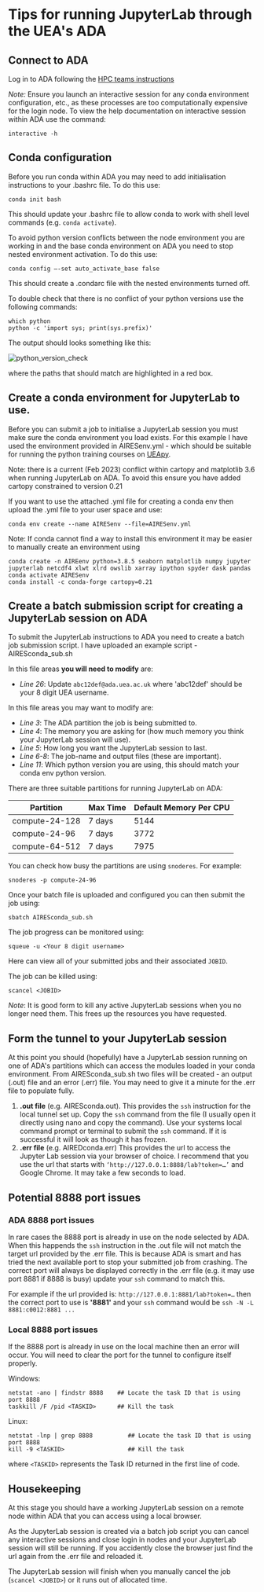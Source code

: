 # Tips for running JupyterLab through the UEA's ADA

## Connect to ADA
Log in to ADA following the [HPC teams instructions]([https://my.uea.ac.uk/divisions/it-and-computing-services/service-catalogue/research-it-services/hpc/ada-cluster/connecting-to-ada)

*Note:* Ensure you launch an interactive session for any conda environment configuration, etc., as these processes are too computationally expensive for the login node. To view the help documentation on interactive session within ADA use the command:

```console
interactive -h
```
## Conda configuration

Before you run conda within ADA you may need to add initialisation instructions to your .bashrc file. To do this use:

```console
conda init bash
```
This should update your .bashrc file to allow conda to work with shell level commands (e.g. `conda activate`).

To avoid python version conflicts between the node environment you are working in and the base conda environment on ADA you need to stop nested environment activation. To do this use:

```console
conda config –-set auto_activate_base false
```

This should create a .condarc file with the nested environments turned off. 

To double check that there is no conflict of your python versions use the following commands:

```console
which python
python -c 'import sys; print(sys.prefix)' 
```
The output should looks something like this: 

![python_version_check](https://user-images.githubusercontent.com/111057180/217242277-83ae56cc-515b-4bfa-8a70-b3189a0e23b5.png)

where the paths that should match are highlighted in a red box.

## Create a conda environment for JupyterLab to use. 

Before you can submit a job to initialise a JupyterLab session you must make sure the conda environment you load exists. For this example I have used the environment provided in AIRESenv.yml - which should be suitable for running the python training courses on [UEApy](https://github.com/ueapy).

Note: there is a current (Feb 2023) conflict within cartopy and matplotlib 3.6 when running JupyterLab on ADA. To avoid this ensure you have added cartopy constrained to version 0.21

If you want to use the attached .yml file for creating a conda env then upload the .yml file to your user space and use:

```console
conda env create --name AIRESenv --file=AIRESenv.yml
```

Note: If conda cannot find a way to install this environment it may be easier to manually create an environment using

```console
conda create -n AIREenv python=3.8.5 seaborn matplotlib numpy jupyter jupyterlab netcdf4 xlwt xlrd owslib xarray ipython spyder dask pandas
conda activate AIRESenv
conda install -c conda-forge cartopy=0.21
```

## Create a batch submission script for creating a JupyterLab session on ADA

To submit the JupyterLab instructions to ADA you need to create a batch job submission script. I have uploaded an example script - AIRESconda_sub.sh

In this file areas **you will need to modify** are:

- *Line 26*: Update `abc12def@ada.uea.ac.uk` where 'abc12def' should be your 8 digit UEA username.

In this file areas you may want to modify are:

- *Line 3*: The ADA partition the job is being submitted to.
- *Line 4*: The memory you are asking for (how much memory you think your JupyterLab session will use).
- *Line 5*: How long you want the JupyterLab session to last.
- *Line 6-8*: The job-name and output files (these are important).
- *Line 11*: Which python version you are using, this should match your conda env python version. 

There are three suitable partitions for running JupyterLab on ADA:

| Partition | Max Time | Default Memory Per CPU
| ----------- | ----------- | ----------- |
| compute-24-128 | 7 days | 5144 |
| compute-24-96 | 7 days | 3772 |
| compute-64-512 | 7 days | 7975 |


You can check how busy the partitions are using `snoderes`. For example:

```console
snoderes -p compute-24-96
```

Once your batch file is uploaded and configured you can then submit the job using:

```console
sbatch AIRESconda_sub.sh
```

The job progress can be monitored using:

```console
squeue -u <Your 8 digit username>
```

Here can view all of your submitted jobs and their associated `JOBID`.

The job can be killed using:

```console
scancel <JOBID>
```

*Note*: It is good form to kill any active JupyterLab sessions when you no longer need them. This frees up the resources you have requested.

## Form the tunnel to your JupyterLab session

At this point you should (hopefully) have a JupyterLab session running on one of ADA's partitions which can access the modules loaded in your conda environment. From AIRESconda_sub.sh two files will be created - an output (.out) file and an error (.err) file. You may need to give it a minute for the .err file to populate fully. 

1) **.out file** (e.g. AIRESconda.out). This provides the `ssh` instruction for the local tunnel set up.  Copy the `ssh` command from the file (I usually open it directly using nano and copy the command). Use your systems local command prompt or terminal to submit the `ssh` command. If it is successful it will look as though it has frozen.
2) **.err file** (e.g. AIREDconda.err) This provides the url to access the Jupyter Lab session via your browser of choice. 
I recommend that you use the url that starts with `‘http://127.0.0.1:8888/lab?token=…’` and Google Chrome. It may take a few seconds to load.

## Potential 8888 port issues

### ADA 8888 port issues

In rare cases the 8888 port is already in use on the node selected by ADA. When this happends the `ssh` instruction in the .out file will not match the target url provided by the .err file. This is because ADA is smart and has tried the next available port to stop your submitted job from crashing. The correct port will always be displayed correctly in the .err file (e.g. it may use port 8881 if 8888 is busy) update your `ssh` command to match this.

For example if the url provided is: `http://127.0.0.1:8881/lab?token=…` then the correct port to use is **'8881'** and your `ssh` command would be `ssh -N -L 8881:c0012:8881 ...`

### Local 8888 port issues

If the 8888 port is already in use on the local machine then an error will occur. You will need to clear the port for the tunnel to configure itself properly. 

Windows:
```console
netstat -ano | findstr 8888    ## Locate the task ID that is using port 8888
taskkill /F /pid <TASKID>      ## Kill the task 
```

Linux:
```console
netstat -lnp | grep 8888          ## Locate the task ID that is using port 8888
kill -9 <TASKID>                  ## Kill the task
```
where `<TASKID>` represents the Task ID returned in the first line of code. 

## Housekeeping

At this stage you should have a working JupyterLab session on a remote node within ADA that you can access using a local browser. 

As the JupyterLab session is created via a batch job script you can cancel any interactive sessions and close login in nodes and your JupyterLab session will still be running. If you accidently close the browser just find the url again from the .err file and reloaded it. 

The JupyterLab session will finish when you manually cancel the job (`scancel <JOBID>`) or it runs out of allocated time. 
